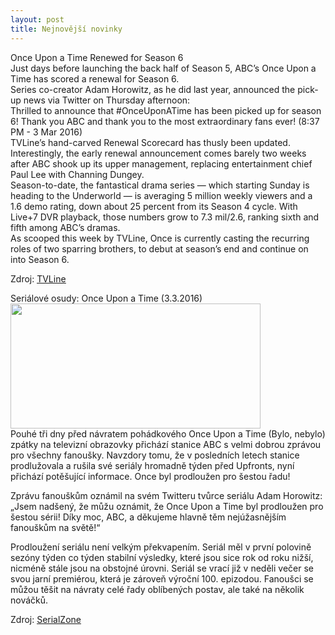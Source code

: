 ```yaml
---
layout: post
title: Nejnovější novinky
---
```


<p>Once Upon a Time Renewed for Season 6 <br>
Just days before launching the back half of Season 5, ABC’s Once Upon a Time has scored a renewal for Season 6.<br>
Series co-creator Adam Horowitz, as he did last year, announced the pick-up news via Twitter on Thursday afternoon:<br>
Thrilled to announce that #OnceUponATime has been picked up for season 6! Thank you ABC and thank you to the most extraordinary fans ever! (8:37 PM - 3 Mar 2016)<br>
TVLine’s hand-carved Renewal Scorecard has thusly been updated.<br>
Interestingly, the early renewal announcement comes barely two weeks after ABC shook up its upper management, replacing entertainment chief Paul Lee with Channing Dungey.<br>
Season-to-date, the fantastical drama series — which starting Sunday is heading to the Underworld — is averaging 5 million weekly viewers and a 1.6 demo rating, down about 25 percent from its Season 4 cycle. With Live+7 DVR playback, those numbers grow to 7.3 mil/2.6, ranking sixth and fifth among ABC’s dramas.<br>
As scooped this week by TVLine, Once is currently casting the recurring roles of two sparring brothers, to debut at season’s end and continue on into Season 6.</p>

Zdroj: <u><a href="http://tvline.com/2016/03/03/once-upon-a-time-renewed-season-6/">TVLine</a></u>

<p>Seriálové osudy: Once Upon a Time (3.3.2016)<br>
<img src="https://upload.wikimedia.org/wikipedia/pt/b/b0/Once_Upon_a_Time_title_card.jpg" width="400" height="200"><br>
Pouhé tři dny před návratem pohádkového Once Upon a Time (Bylo, nebylo) zpátky na televizní obrazovky přichází stanice ABC s velmi dobrou zprávou pro všechny fanoušky. Navzdory tomu, že v posledních letech stanice prodlužovala a rušila své seriály hromadně týden před Upfronts, nyní přichází potěšující informace. Once byl prodloužen pro šestou řadu!<br>

Zprávu fanouškům oznámil na svém Twitteru tvůrce seriálu Adam Horowitz:<br>
„Jsem nadšený, že můžu oznámit, že Once Upon a Time byl prodloužen pro šestou sérii! Díky moc, ABC, a děkujeme hlavně těm nejúžasnějším fanouškům na světě!“<br>

Prodloužení seriálu není velkým překvapením. Seriál měl v první polovině sezóny týden co týden stabilní výsledky, které jsou sice rok od roku nižší, nicméně stále jsou na obstojné úrovni. Seriál se vrací již v neděli večer se svou jarní premiérou, která je zároveň výroční 100. epizodou. Fanoušci se můžou těšit na návraty celé řady oblíbených postav, ale také na několik nováčků.</p>

Zdroj: <u><a href="http://www.serialzone.cz/clanek/5662-serialove-osudy-once-upon-a-time/#ixzz49DU6DhYJ">SerialZone</a></u>
